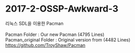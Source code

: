 # 2017-2-OSSP-Awkward-3

리눅스 SDL을 이용한 Pacman
<br><br>
Pacman Folder : Our new Pacman (4795 Lines) <br>
Pacman_original Folder : Original version from (4482 Lines) <br> 
<tab><tab><tab><tab><tab><tab>https://github.com/TroyShaw/Pacman
                  
